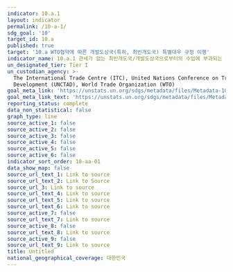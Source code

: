 ```yaml
---
indicator: 10.a.1
layout: indicator
permalink: /10-a-1/
sdg_goal: '10'
target_id: 10.a
published: true
target: '10.a WTO협약에 따른 개발도상국(특히, 최빈개도국) 특별대우 규정 이행'
indicator_name: 10.a.1 관세가 없는 최빈개도국/개발도상국으로부터의 수입에 부과되는 관세선 비율
un_designated_tier: Tier I
un_custodian_agency: >-
  The International Trade Centre (ITC), United Nations Conference on Trade and
  Development (UNCTAD), World Trade Organization (WTO)
goal_meta_link: 'https://unstats.un.org/sdgs/metadata/files/Metadata-10-0A-01.pdf'
goal_meta_link_text: 'https://unstats.un.org/sdgs/metadata/files/Metadata-10-0A-01.pdf'
reporting_status: complete
data_non_statistical: false
graph_type: line
source_active_1: false
source_active_2: false
source_active_3: false
source_active_4: false
source_active_5: false
source_active_6: false
indicator_sort_order: 10-aa-01
data_show_map: false
source_url_text_1: Link to source
source_url_text_2: Link to Source
source_url_3: Link to source
source_url_text_4: Link to source
source_url_text_5: Link to source
source_url_text_6: Link to source
source_active_7: false
source_url_text_7: Link to source
source_active_8: false
source_url_text_8: Link to source
source_active_9: false
source_url_text_9: Link to source
title: Untitled
national_geographical_coverage: 대한민국
---
```

